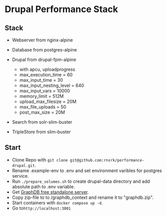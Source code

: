 # Drupal Performance Stack

## Stack
* Webserver from nginx-alpine
* Database from postgres-alpine
* Drupal from drupal-fpm-alpine
	+ with apcu, uploadprogress
	+ max_execution_time = 60
	+ max_input_time = 30
	+ max_input_nesting_level = 640
	+ max_input_vars = 10000
	+ memory_limit = 512M
	+ upload_max_filesize = 20M
	+ max_file_uploads = 50
	+ post_max_size = 20M

* Search from solr-slim-buster
* TripleStore from slim-buster
## Start
* Clone Repo with `git clone git@github.com:rnsrk/performance-drupal.git`.
* Rename .example-env to .env and set environment varibles for postgres service.
* Run `./prepare_volumes.sh` to create drupal-data directory and add absolute path to .env variable.
* Get [GraphDB free standalone server](https://graphdb.ontotext.com/).
* Copy zip-file to to /graphdb_context and rename it to "graphdb.zip".
* Start containers with `docker compose up -d`.
* Go to`http://localhost:3001`

